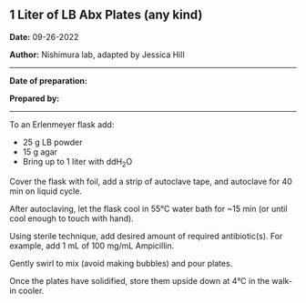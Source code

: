 ﻿## **1 Liter of LB Abx Plates (any kind)**

**Date:** 09-26-2022

**Author:** Nishimura lab, adapted by Jessica Hill

--- 

**Date of preparation:** 	

**Prepared by:** 

---

To an Erlenmeyer flask add:	
- 25 g LB powder  	
- 15 g agar		
- Bring up to 1 liter with ddH<sub>2</sub>O		

Cover the flask with foil, add a strip of autoclave tape, and autoclave for 40 min on liquid cycle.

After autoclaving, let the flask cool in 55°C water bath for ~15 min (or until cool enough to touch with hand).

Using sterile technique, add desired amount of required antibiotic(s). For example, add 1 mL of 100 mg/mL Ampicillin. 

Gently swirl to mix (avoid making bubbles) and pour plates. 

Once the plates have solidified, store them upside down at 4°C in the walk-in cooler. 
